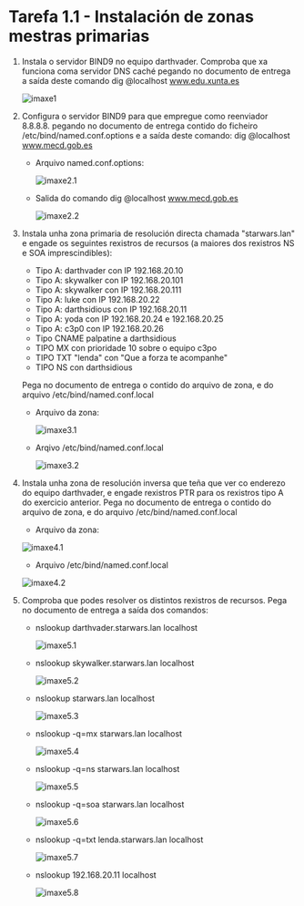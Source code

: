 # Tarefa 1.1 - Instalación de zonas mestras primarias

1. Instala o servidor BIND9 no equipo darthvader. Comproba que xa funciona coma servidor DNS caché pegando no documento de entrega a saída deste comando dig @localhost www.edu.xunta.es

    ![imaxe1](imaxes/solapt1.png)

2. Configura o servidor BIND9 para que empregue como reenviador 8.8.8.8. pegando no documento de entrega contido do ficheiro /etc/bind/named.conf.options e a saída deste comando: dig @localhost www.mecd.gob.es

    - Arquivo named.conf.options:

        ![imaxe2.1](imaxes/solapt2.1.png)

    - Salida do comando dig @localhost www.mecd.gob.es

        ![imaxe2.2](imaxes/solapt2.2.png)

3. Instala unha zona primaria de resolución directa chamada "starwars.lan" e engade os seguintes rexistros de recursos (a maiores dos rexistros NS e SOA imprescindibles):
    - Tipo A: darthvader con IP 192.168.20.10
    - Tipo A: skywalker con IP 192.168.20.101
    - Tipo A: skywalker con IP 192.168.20.111
    - Tipo A: luke con IP 192.168.20.22
    - Tipo A: darthsidious con IP 192.168.20.11
    - Tipo A: yoda con IP 192.168.20.24 e 192.168.20.25
    - Tipo A: c3p0 con IP 192.168.20.26
    - Tipo CNAME palpatine a darthsidious
    - TIPO MX con prioridade 10 sobre o equipo c3po
    - TIPO TXT "lenda" con "Que a forza te acompanhe"
    - TIPO NS con darthsidious

    Pega no documento de entrega o contido do arquivo de zona, e do arquivo /etc/bind/named.conf.local

    - Arquivo da zona:

        ![imaxe3.1](imaxes/solapt3.1.png)

    - Arqivo /etc/bind/named.conf.local

        ![imaxe3.2](imaxes/solapt3.2.png)

4. Instala unha zona de resolución inversa que teña que ver co enderezo do equipo darthvader, e engade rexistros PTR para os rexistros tipo A do exercicio anterior. Pega no documento de entrega o contido do arquivo de zona, e do arquivo /etc/bind/named.conf.local

    - Arquivo da zona:

    ![imaxe4.1](imaxes/solapt4.1.png)

    - Arquivo /etc/bind/named.conf.local

    ![imaxe4.2](imaxes/solapt4.2.png)

5. Comproba que podes resolver os distintos rexistros de recursos. Pega no documento de entrega a saída dos comandos:
    - nslookup darthvader.starwars.lan localhost

        ![imaxe5.1](imaxes/solapt5.1.png)
    
    - nslookup skywalker.starwars.lan localhost
        
        ![imaxe5.2](imaxes/solapt5.2.png)
    
    - nslookup starwars.lan localhost

        ![imaxe5.3](imaxes/solapt5.3.png)

    - nslookup -q=mx starwars.lan localhost

        ![imaxe5.4](imaxes/solapt5.4.png)
    
    - nslookup -q=ns starwars.lan localhost

        ![imaxe5.5](imaxes/solapt5.5.png)
    
    - nslookup -q=soa starwars.lan localhost

        ![imaxe5.6](imaxes/solapt5.6.png)
    
    - nslookup -q=txt lenda.starwars.lan localhost

        ![imaxe5.7](imaxes/solapt5.7.png)

    - nslookup 192.168.20.11 localhost

        ![imaxe5.8](imaxes/solapt5.8.png)
